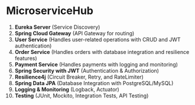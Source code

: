 # MicroserviceHub
1. **Eureka Server** (Service Discovery)
2. **Spring Cloud Gateway** (API Gateway for routing)
3. **User Service** (Handles user-related operations with CRUD and JWT authentication)
4. **Order Service** (Handles orders with database integration and resilience features)
5. **Payment Service** (Handles payments with logging and monitoring)
6. **Spring Security with JWT** (Authentication & Authorization)
7. **Resilience4j** (Circuit Breaker, Retry, and RateLimiter)
8. **Spring Data JPA** (Database Integration with PostgreSQL/MySQL)
9. **Logging & Monitoring** (Logback, Actuator)
10. **Testing** (JUnit, Mockito, Integration Tests, API Testing)
